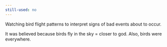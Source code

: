 ```yaml
---
still-used: no
---
```

Watching bird flight patterns to interpret signs of bad events about to occur.

It was believed because birds fly in the sky = closer to god. Also, birds were everywhere.